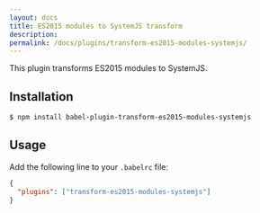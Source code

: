 ```yaml
---
layout: docs
title: ES2015 modules to SystemJS transform
description:
permalink: /docs/plugins/transform-es2015-modules-systemjs/
---
```


This plugin transforms ES2015 modules to SystemJS.

## Installation

```sh
$ npm install babel-plugin-transform-es2015-modules-systemjs
```

## Usage

Add the following line to your `.babelrc` file:

```json
{
  "plugins": ["transform-es2015-modules-systemjs"]
}
```
